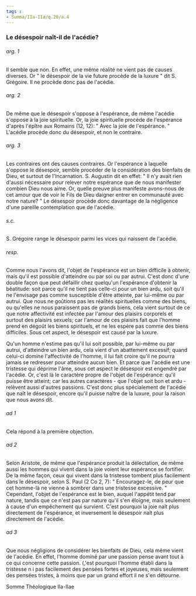 ```yaml
---
tags : 
- Summa/IIa-IIæ/q.20/a.4
---
```


### Le désespoir naît-il de l'acédie?

###### arg. 1
Il semble que non. En effet, une même réalité ne vient pas de causes diverses. Or " le désespoir de la vie future procède de la luxure " dit S. Grégoire. Il ne procède donc pas de l'acédie. 

###### arg. 2
De même que le désespoir s'oppose à l'espérance, de même l'acédie s'oppose à la joie spirituelle. Or, la joie spirituelle procède de l'espérance d'après l'épître aux Romains (12, 12): " Avec la joie de l'espérance. " L'acédie procède donc du désespoir, et non le contraire. 

###### arg. 3
Les contraires ont des causes contraires. Or l'espérance à laquelle s'oppose le désespoir, semble procéder de la considération des bienfaits de Dieu, et surtout de l'Incarnation. S. Augustin dit en effet: " Il n'y avait rien d'aussi nécessaire pour relever notre espérance que de nous manifester combien Dieu nous aime. Or, quelle preuve plus manifeste avons-nous de cet amour que de voir le Fils de Dieu daigner entrer en communauté avec notre nature? " Le désespoir procède donc davantage de la négligence d'une pareille contemplation que de l'acédie. 

###### s.c.
S. Grégoire range le désespoir parmi les vices qui naissent de l'acédie. 

###### resp.
Comme nous l'avons dit, l'objet de l'espérance est un bien difficile à obtenir, mais qu'il est possible d'atteindre ou par soi ou par autrui. C'est donc d'une double façon que peut défaillir chez quelqu'un l'espérance d'obtenir la béatitude: soit parce qu'il ne tient pas celle-ci pour un bien ardu, soit qu'il ne l'envisage pas comme susceptible d'être atteinte, par lui-même ou par autrui. Que nous ne goûtions pas les réalités spirituelles comme des biens, ou qu'elles ne nous paraissent pas de grands biens, cela vient surtout de ce que notre affectivité est infectée par l'amour des plaisirs corporels et surtout des plaisirs sexuels; car l'amour de ces plaisirs fait que l'homme prend en dégoût les biens spirituels, et ne les espère pas comme des biens difficiles. Sous cet aspect, le désespoir est causé par la luxure. 

Qu'un homme n'estime pas qu'il lui soit possible, par lui-même ou par autrui, d'atteindre un bien ardu, cela vient d'un abattement excessif; quand celui-ci domine l'affectivité de l'homme, il lui fait croire qu'il ne pourra jamais se redresser pour atteindre aucun bien. Et parce que l'acédie est une tristesse qui déprime l'âme, sous cet aspect le désespoir est engendré par l'acédie. Or, c'est là le caractère propre de l'objet de l'espérance: qu'il puisse être atteint; car les autres caractères - que l'objet soit bon et ardu - relèvent aussi d'autres passions. C'est donc plus spécialement de l'acédie que naît le désespoir, encore qu'il puisse naître de la luxure, pour la raison que nous avons dit. 

###### ad 1
Cela répond à la première objection. 

###### ad 2
Selon Aristote, de même que l'espérance produit la délectation, de même aussi les hommes qui vivent dans la joie voient leur espérance se fortifier. De la même façon, ceux qui vivent dans la tristesse tombent plus facilement dans le désespoir, selon S. Paul (2 Co 2, 7): " Encouragez-le, de peur que cet homme-là ne vienne à sombrer dans une tristesse excessive. " Cependant, l'objet de l'espérance est le bien, auquel l'appétit tend par nature, tandis que ce n'est pas par nature qu'il s'en éloigne, mais seulement à cause d'un empêchement qui survient. C'est pourquoi la joie naît plus directement de l'espérance, et inversement le désespoir naît plus directement de l'acédie. 

###### ad 3
Que nous négligions de considérer les bienfaits de Dieu, cela même vient de l'acédie. En effet, l'homme dominé par une passion pense avant tout à ce qui concerne cette passion. (,'est pourquoi l'homme établi dans la tristesse n i pas facilement des pensées fortes et joyeuses, mais seulement des pensées tristes, à moins que par un grand effort il ne s'en détourne. 

Somme Théologique IIa-IIae 

